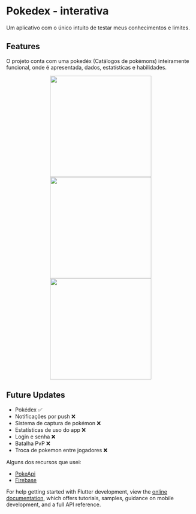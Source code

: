# Pokedex - interativa

Um aplicativo com o único intuito de testar meus conhecimentos e limites.

## Features

O projeto conta com uma pokedéx (Catálogos de pokémons) inteiramente funcional, onde é apresentada, dados, estatísticas e habilidades.

<p align="center">
  <img width="270" src="https://user-images.githubusercontent.com/68443462/202880744-12c44267-bfc7-420c-817a-46a3b45be783.png">
  <img width="270" src="https://user-images.githubusercontent.com/68443462/202880892-8f0cbfa0-d8bf-4dc6-8d02-dc800231219f.png">
  <img width="270" src="https://user-images.githubusercontent.com/68443462/202880898-84b65b0c-65f8-4d58-810b-01b21234b81a.png">
</p>

## Future Updates

- Pokédex ✅
- Notificações por push ❌
- Sistema de captura de pokémon ❌
- Estatísticas de uso do app ❌
- Login e senha ❌
- Batalha PvP ❌
- Troca de pokemon entre jogadores ❌

Alguns dos recursos que usei:

- [PokeApi](https://pokeapi.co/)
- [Firebase](https://firebase.google.com/)

For help getting started with Flutter development, view the
[online documentation](https://docs.flutter.dev/), which offers tutorials,
samples, guidance on mobile development, and a full API reference.
